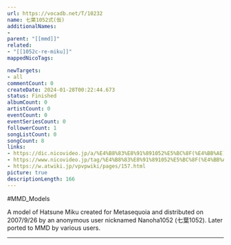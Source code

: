 ```yaml
---
url: https://vocadb.net/T/10232
name: 七葉1052式(仮)
additionalNames: 
- 
parent: "[[mmd]]"
related:
- "[[1052c-re-miku]]"
mappedNicoTags:

newTargets:
- all
commentCount: 0
createDate: 2024-01-28T00:22:44.673
status: Finished
albumCount: 0
artistCount: 0
eventCount: 0
eventSeriesCount: 0
followerCount: 1
songListCount: 0
songCount: 8
links: 
- https://dic.nicovideo.jp/a/%E4%B8%83%E8%91%891052%E5%BC%8F(%E4%BB%AE)
- https://www.nicovideo.jp/tag/%E4%B8%83%E8%91%891052%E5%BC%8F(%E4%BB%AE)
- https://w.atwiki.jp/vpvpwiki/pages/157.html
picture: true
descriptionLength: 166
---
```


#MMD_Models

A model of Hatsune Miku created for Metasequoia and distributed on 2007/9/26 by an anonymous user nicknamed Nanoha1052 (七葉1052). Later ported to MMD by various users.

---

